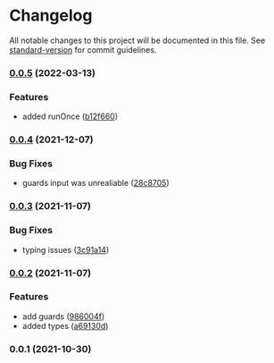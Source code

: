 # Changelog

All notable changes to this project will be documented in this file. See [standard-version](https://github.com/conventional-changelog/standard-version) for commit guidelines.

### [0.0.5](https://github.com/jakobrosenberg/hook/compare/v0.0.4...v0.0.5) (2022-03-13)


### Features

* added runOnce ([b12f660](https://github.com/jakobrosenberg/hook/commit/b12f660c185a7e4d8ca91009a0915467dae497dd))

### [0.0.4](https://github.com/jakobrosenberg/hook/compare/v0.0.3...v0.0.4) (2021-12-07)


### Bug Fixes

* guards input was unrealiable ([28c8705](https://github.com/jakobrosenberg/hook/commit/28c870502c5a88de0f4532223b306b453a2b1b4a))

### [0.0.3](https://github.com/jakobrosenberg/hook/compare/v0.0.2...v0.0.3) (2021-11-07)


### Bug Fixes

* typing issues ([3c91a14](https://github.com/jakobrosenberg/hook/commit/3c91a1439a8dda9b3fdab8fc753d726b74dea33b))

### [0.0.2](https://github.com/jakobrosenberg/hook/compare/v0.0.1...v0.0.2) (2021-11-07)


### Features

* add guards ([986004f](https://github.com/jakobrosenberg/hook/commit/986004faebab463d62c4f51ddb2a933be5c199b8))
* added types ([a69130d](https://github.com/jakobrosenberg/hook/commit/a69130dd24f0de82d87ce0256559b1b7d2f0db4c))

### 0.0.1 (2021-10-30)
